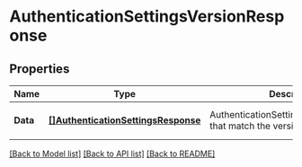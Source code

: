 # AuthenticationSettingsVersionResponse

## Properties
Name | Type | Description | Notes
------------ | ------------- | ------------- | -------------
**Data** | [**[]AuthenticationSettingsResponse**](AuthenticationSettingsResponse.md) | AuthenticationSettingsVersionResponse that match the version. | [optional] [default to null]

[[Back to Model list]](../README.md#documentation-for-models) [[Back to API list]](../README.md#documentation-for-api-endpoints) [[Back to README]](../README.md)

